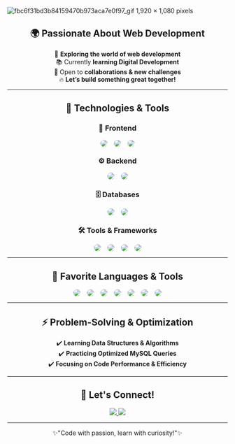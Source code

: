 ![fbc6f31bd3b84159470b973aca7e0f97_gif 1,920 × 1,080 pixels](https://github.com/user-attachments/assets/b5a06e50-fe4c-4646-afca-45fd40cba56e)
<center>

  ## 🌍 Passionate About Web Development  

  🎯 **Exploring the world of web development**  
  📚 Currently **learning Digital Development**  
  🤝 Open to **collaborations & new challenges**  
  🔥 **Let’s build something great together!**  

  ---

  ## 🔧 Technologies & Tools  

  ### 🎨 Frontend  
  <div style="display: flex; justify-content: center; gap: 15px; align-items: center; margin-bottom: 10px;">
    <img src="https://img.shields.io/badge/HTML5-%23E34F26.svg?style=for-the-badge&logo=html5&logoColor=white" style="border-radius: 50%;" />
    <img src="https://img.shields.io/badge/CSS3-%231572B6.svg?style=for-the-badge&logo=css3&logoColor=white" style="border-radius: 50%;" />
    <img src="https://img.shields.io/badge/JavaScript-%23F7DF1E.svg?style=for-the-badge&logo=javascript&logoColor=black" style="border-radius: 50%;" />
  </div>

  ### ⚙️ Backend  
  <div style="display: flex; justify-content: center; gap: 15px; align-items: center; margin-bottom: 10px;">
    <img src="https://img.shields.io/badge/PHP-%23777BB4.svg?style=for-the-badge&logo=php&logoColor=white" style="border-radius: 50%;" />
    <img src="https://img.shields.io/badge/Python-%233776AB.svg?style=for-the-badge&logo=python&logoColor=white" style="border-radius: 50%;" />
  </div>

  ### 🗄️ Databases  
  <div style="display: flex; justify-content: center; gap: 15px; align-items: center; margin-bottom: 10px;">
    <img src="https://img.shields.io/badge/MySQL-%234479A1.svg?style=for-the-badge&logo=mysql&logoColor=white" style="border-radius: 50%;" />
    <img src="https://img.shields.io/badge/SQLite-%23003B57.svg?style=for-the-badge&logo=sqlite&logoColor=white" style="border-radius: 50%;" />
  </div>

  ### 🛠️ Tools & Frameworks  
  <div style="display: flex; justify-content: center; gap: 15px; align-items: center; margin-bottom: 10px;">
    <img src="https://img.shields.io/badge/Flask-%23000.svg?style=for-the-badge&logo=flask&logoColor=white" style="border-radius: 50%;" />
    <img src="https://img.shields.io/badge/PyCharm-%23000000.svg?style=for-the-badge&logo=pycharm&logoColor=white" style="border-radius: 50%;" />
    <img src="https://img.shields.io/badge/Git-%23F1502F.svg?style=for-the-badge&logo=git&logoColor=white" style="border-radius: 50%;" />
    <img src="https://img.shields.io/badge/Tkinter-%23335A53.svg?style=for-the-badge&logo=python&logoColor=white" style="border-radius: 50%;" />
  </div>

  ---

  ## 💬 Favorite Languages & Tools  

  <div style="display: flex; justify-content: center; gap: 15px; align-items: center; margin-bottom: 10px;">
    <img src="https://img.shields.io/badge/Python-%233776AB.svg?style=for-the-badge&logo=python&logoColor=white" style="border-radius: 50%;" />
    <img src="https://img.shields.io/badge/JavaScript-%23F7DF1E.svg?style=for-the-badge&logo=javascript&logoColor=black" style="border-radius: 50%;" />
    <img src="https://img.shields.io/badge/HTML5-%23E34F26.svg?style=for-the-badge&logo=html5&logoColor=white" style="border-radius: 50%;" />
    <img src="https://img.shields.io/badge/CSS3-%231572B6.svg?style=for-the-badge&logo=css3&logoColor=white" style="border-radius: 50%;" />
    <img src="https://img.shields.io/badge/Git-%23F1502F.svg?style=for-the-badge&logo=git&logoColor=white" style="border-radius: 50%;" />
    <img src="https://img.shields.io/badge/Flask-%23000.svg?style=for-the-badge&logo=flask&logoColor=white" style="border-radius: 50%;" />
    <img src="https://img.shields.io/badge/PyCharm-%23000000.svg?style=for-the-badge&logo=pycharm&logoColor=white" style="border-radius: 50%;" />
  </div>

  ---

  ## ⚡ Problem-Solving & Optimization  

  ✔️ **Learning Data Structures & Algorithms**  
  ✔️ **Practicing Optimized MySQL Queries**  
  ✔️ **Focusing on Code Performance & Efficiency**  

  ---

  ## 🎯 Let's Connect!  

  <p>
    <a href="https://www.linkedin.com/in/YOUR_PROFILE" target="_blank">
      <img src="https://img.shields.io/badge/LinkedIn-%230077B5.svg?style=for-the-badge&logo=linkedin&logoColor=white" />
    </a>  
    <a href="https://github.com/Yassine" target="_blank">
      <img src="https://img.shields.io/badge/GitHub-%23181717.svg?style=for-the-badge&logo=github&logoColor=white" />
    </a>  
  </p>

  ---

  ✨"Code with passion, learn with curiosity!"✨  

</center>










